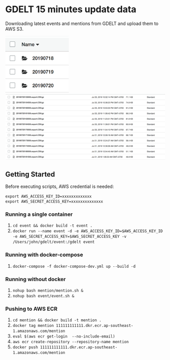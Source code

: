 # GDELT 15 minutes update data
Downloading latest events and mentions from GDELT and upload them to AWS S3.

<img src="../img/gdelt-data.png" width="200" />

<img src="../img/gdelt-data-2.png" width="800" />

## Getting Started
Before executing scripts, AWS credential is needed:

```
export AWS_ACCESS_KEY_ID=xxxxxxxxxxxxx
export AWS_SECRET_ACCESS_KEY=xxxxxxxxxxxxxx
```
### Running a single container
1. `cd event && docker build -t event .`
2. `docker run --name event -d -e AWS_ACCESS_KEY_ID=$AWS_ACCESS_KEY_ID -e AWS_SECRET_ACCESS_KEY=$AWS_SECRET_ACCESS_KEY -v /Users/john/gdelt/event:/gdelt event`

### Running with docker-compose
1. `docker-compose -f docker-compose-dev.yml up --build -d`

### Running without docker
1. `nohup bash mention/mention.sh &`
2. `nohup bash event/event.sh &`


### Pushing to AWS ECR 
1. `cd mention && docker build -t mention .`
2. `docker tag mention 111111111111.dkr.ecr.ap-southeast-1.amazonaws.com/mention`
3. `eval $(aws ecr get-login  --no-include-email)`
4. `aws ecr create-repository --repository-name mention`
5. `docker push 111111111111.dkr.ecr.ap-southeast-1.amazonaws.com/mention`
